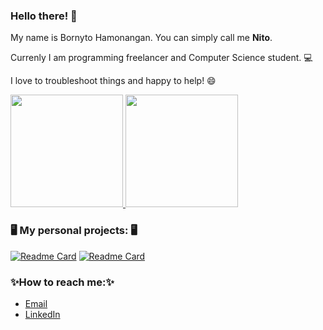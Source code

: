 ### Hello there! 👋

My name is Bornyto Hamonangan. You can simply call me **Nito**.

Currenly I am programming freelancer and Computer Science student. 💻

I love to troubleshoot things and happy to help! :smile:

<p align="left">
<a href="https://github.com/hamonangann">
  <img height="180em" src="https://github-readme-stats.vercel.app/api?username=hamonangann&count_private=true&layout=compact&langs_count=8&theme=algolia"/>
  <img height="180em" src="https://github-readme-stats-eight-theta.vercel.app/api/top-langs/?username=hamonangann&layout=compact&langs_count=8&theme=algolia"/>
</a>
</p>

### 🖥️ My personal projects: 🖥️
[![Readme Card](https://github-readme-stats.vercel.app/api/pin/?username=hamonangann&repo=sayembara-app)](https://github.com/hamonangann/sayembara-app)
[![Readme Card](https://github-readme-stats.vercel.app/api/pin/?username=hamonangann&repo=perkalian-web)](https://github.com/hamonangann/perkalian-web)

### ✨How to reach me:✨
- [Email](mailto:b.hamonangan.p@gmail.com)
- [LinkedIn](https://www.linkedin.com/in/bornyto-hamonangan)



<!--
**hamonangann/hamonangann** is a ✨ _special_ ✨ repository because its `README.md` (this file) appears on your GitHub profile.

Here are some ideas to get you started:

- 🔭 I’m currently working on ...
- 🌱 I’m currently learning ...
- 👯 I’m looking to collaborate on ...
- 🤔 I’m looking for help with ...
- 💬 Ask me about ...
- 📫 How to reach me: ...
- 😄 Pronouns: ...
- ⚡ Fun fact: ...
-->
